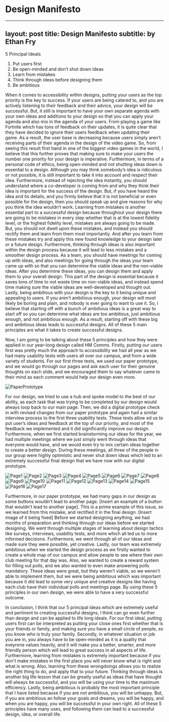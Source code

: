 # Design Manifesto

---
layout: post
title: Design Manifesto
subtitle: by Ethan Fry
---


5 Principal Ideals
1. Put users first
2. Be open-minded and don’t shut down ideas
3. Learn from mistakes
4. Think through ideas before designing them
5. Be ambitious


  
  When it comes to accessibility within designs, putting your users as the top priority is the key to success. If your users are being catered to, and 
  you are actively listening to their feedback and their advice, your design will be successful. But, it still is important to have your own separate agenda 
  with your own ideas and additions to your design so that you can apply your agenda and also mix in the agenda of your users. From playing a game like Fortnite 
  which has tons of feedback on their updates, it is quite clear that they have decided to ignore their users feedback when updating their game. As a result, the 
  user base is decreasing because users simply aren’t receiving parts of their agenda in the design of the video game. So, from seeing this result first hand in 
  one of the biggest video games in the world, I believe that this further proves that making sure to make your users the number one priority for your design is 
  imperative. Furthermore, in terms of a personal code of ethics, being open-minded and not shutting ideas down is essential to a design. Although you may think 
  somebody’s idea is ridiculous or not possible, it is still important to take it into account and respect their idea. Furthermore, instead of rejecting the idea 
  instantly, you should understand where a co-developer is coming from and why they think their idea is important for the success of the design. But, if you have 
  heard the idea and its details, and you firmly believe that it is not beneficial or even possible for the design, then you should speak up and give reasons for 
  why you think the idea wouldn’t work. Learning from mistakes is another essential part to a successful design because throughout your design there are going to 
  be mistakes in every step whether that is at the lowest fidelity level, or the highest fidelity level, mistakes are always going to be made. But, you should not 
  dwell upon these mistakes, and instead you should rectify them and learn from them most importantly. And after you learn from these mistakes try and apply this 
  new found knowledge to your design later or a future design. Furthermore, thinking through ideas is also important within the design process because it will lead 
  to less mistakes and a smoother design process. As a team, you should have meetings for coming up with ideas, and also meetings for going through the ideas your 
  team came up with so that you can determine the viable ideas and the non-viable ideas. After you determine these ideas, you can design them and apply them to 
  your overall design. This part of the design is essential because it saves tons of time to not waste time on non-viable ideas, and instead spend time making sure 
  the viable ideas are well-developed and thought out. Lastly, being ambitious with your design is the key to it being unique and appealing to users. If you aren’t
  ambitious enough, your design will most likely be boring and plain, and nobody is ever going to want to use it. So, I believe that starting off with a bunch of 
  ambitious ideas is a great way to start off so you can determine what ideas are too ambitious, just ambitious enough, and not ambitious enough. As a result, 
  starting off with these big and ambitious ideas leads to successful designs. All of these 5 main principles are what it takes to create successful designs. 
  
  Now, I am going to be talking about these 5 principles and how they were applied in our year-long design called HM Comms. Firstly, putting our users first was  pretty much the approach to accessibility we had all year as we had many usability tests with users all over our campus, and from a wide variety of students. 
 For our first three tests, we used our paper prototype, and we would go through our pages and ask each user for their genuine thoughts on each slide, and we encouraged them to say whatever came to their mind as each comment would help our design even more.
 
 ![PaperPrototype](https://github.com/ethanfry8/ethanfry8.github.io/blob/7406f0070a54eea47847817a4f86af764269441e/IMG_2748.png)
 
  For our design, we tried to use a hub and spoke model to the best of our ability, as each task that was trying to be completed by our design would always loop       back to our main page. Then, we did a digital prototype check in with revised changes from our paper prototype and again had a similar interview process to the     first three usability tests. These tests allow	ed us to put user’s ideas and feedback at the top of our priority, and most of the feedback we implemented and it     did significantly improve our design. Furthermore, when we first started brainstorming our ideas for the year, we had multiple meetings where we just simply went   through ideas that everyone would have, and we would even try to mix certain ideas together to create a better design. During these meetings, all three of the       people in our group were highly optimistic and never shut down ideas which led to an extremely successful final design that we have now with our digital      prototype.
  
  ![Page1](https://github.com/ethanfry8/ethanfry8.github.io/blob/df81b2108485241deb23793c76297f9f9629a7f8/Page1.png)
  ![Page2](https://github.com/ethanfry8/ethanfry8.github.io/blob/df81b2108485241deb23793c76297f9f9629a7f8/Page2.png)
  ![Page3](https://github.com/ethanfry8/ethanfry8.github.io/blob/df81b2108485241deb23793c76297f9f9629a7f8/Page3.png)
  ![Page4](https://github.com/ethanfry8/ethanfry8.github.io/blob/df81b2108485241deb23793c76297f9f9629a7f8/Page4.png)
  ![Page5](https://github.com/ethanfry8/ethanfry8.github.io/blob/df81b2108485241deb23793c76297f9f9629a7f8/Page5.png)
  ![Page6](https://github.com/ethanfry8/ethanfry8.github.io/blob/df81b2108485241deb23793c76297f9f9629a7f8/Page6.png)
  ![Page7](https://github.com/ethanfry8/ethanfry8.github.io/blob/df81b2108485241deb23793c76297f9f9629a7f8/Page7.png)
  ![Page8](https://github.com/ethanfry8/ethanfry8.github.io/blob/df81b2108485241deb23793c76297f9f9629a7f8/Page8.png)
  ![Page9](https://github.com/ethanfry8/ethanfry8.github.io/blob/df81b2108485241deb23793c76297f9f9629a7f8/Page9.png)
  ![Page10](https://github.com/ethanfry8/ethanfry8.github.io/blob/df81b2108485241deb23793c76297f9f9629a7f8/Page10.png)
  ![Page11](https://github.com/ethanfry8/ethanfry8.github.io/blob/df81b2108485241deb23793c76297f9f9629a7f8/Page11.png)
  ![Page12](https://github.com/ethanfry8/ethanfry8.github.io/blob/df81b2108485241deb23793c76297f9f9629a7f8/Page12.png)
  ![Page13](https://github.com/ethanfry8/ethanfry8.github.io/blob/df81b2108485241deb23793c76297f9f9629a7f8/Page13.png)
  ![Page14](https://github.com/ethanfry8/ethanfry8.github.io/blob/df81b2108485241deb23793c76297f9f9629a7f8/Page14.png)
  ![Page15](https://github.com/ethanfry8/ethanfry8.github.io/blob/df81b2108485241deb23793c76297f9f9629a7f8/Page15.png)
  ![Page16](https://github.com/ethanfry8/ethanfry8.github.io/blob/df81b2108485241deb23793c76297f9f9629a7f8/Page16.png)
  ![Page17](https://github.com/ethanfry8/ethanfry8.github.io/blob/df81b2108485241deb23793c76297f9f9629a7f8/Page17.png) 
  
  Furthermore, in our paper prototype, we had many gaps in our design as some buttons wouldn’t lead to another page. [Insert an example 
  of a button that wouldn’t lead to another page]. This is a prime example of this issue, so we learned from this mistake, and rectified it in the final design.
  [Insert image of it being fixed] Before we started designing anything, we had months of preparation and thinking through our ideas before we started designing.
  We went through multiple stages of learning about design tactics like surveys, interviews, usability tests, and more which all led us to more informed decisions. 
  Furthermore, we went through all of our ideas and made sure they were possible, yet creative. Lastly, our team was extremely ambitious when we started the design
  process as we firstly wanted to create a whole map of our campus and allow people to see where their own club meeting for that day was. Also, we wanted to create
  a reward system for filling out polls, and we also wanted to even make answering polls mandatory. These ideas were great, but they weren’t viable, so we weren’t able
  to implement them, but we were being ambitious which was important because it did lead to some very unique and creative designs like having each club have their 
  individual polls and meetings page. By using these 5 principles in our own design, we were able to have a very successful outcome.
  
  In conclusion, I think that our 5 principal ideas which are extremely useful and pertinent to creating successful designs, I think can go even further than design and can be applied to life long ideals. For our first ideal, putting users first can be interpreted as putting your close ones first whether that is your friends or family, and making sure you have a small circle of people, so you know who is truly your family. Secondly, in whatever situation or job you are in, you always have to be open-minded as it is a quality that eveyrone values heavily, and it will make you a better, smarter, and more friendly person which will lead to great success in all aspects of life. Furthermore, learning from mistakes is extremely important because if you don't make mistakes in the first place you will never know what is right and what is wrong. Also, learning from these wrongdoings allows you to realize the right thing to do, and apply that to your future. Thinking through ideas is another big life lesson that can be greatly useful as ideas that have thought will always be successful, and you will be using your time to the maximum efficiency. Lastly, being ambitious is probably the most important principle that I have listed because if you are not ambitious, you will be unhappy. But, if you are ambitious an follow your goals and dreams, you will be happy, and when you are happy, you will be successful in your own right. All of these 5 principles have many uses, and following them can lead to a successful design, idea, or overall life.
